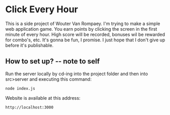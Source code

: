 # Click Every Hour

This is a side project of Wouter Van Rompaey. I'm trying to make a simple web application game.
You earn points by clicking the screen in the first minute of every hour. High score will be recorded, bonuses wil be rewarded for combo's, etc.
It's gonna be fun, I promise. I just hope that I don't give up before it's publishable.
## How to set up? -- note to self
Run the server locally by cd-ing into the project folder and then into src>server and executing this command:

    node index.js

Website is available at this address:

    http://localhost:3000

